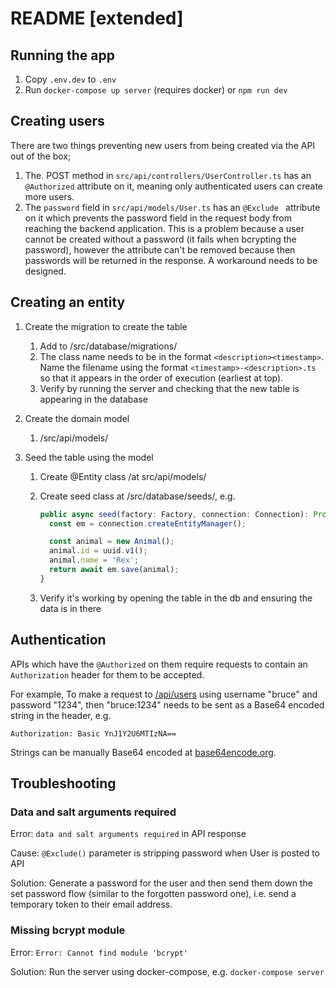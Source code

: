 # README [extended]

## Running the app

1. Copy `.env.dev` to `.env`
2. Run `docker-compose up server` (requires docker) or `npm run dev`

## Creating users

There are two things preventing new users from being created via the API out of the box;

1. The. POST method in `src/api/controllers/UserController.ts` has an `@Authorized` attribute on it, meaning only authenticated users can create more users.
2. The `password` field in `src/api/models/User.ts` has an `@Exclude ` attribute on it which prevents the password field in the request body from reaching the backend application. This is a problem because a user cannot be created without a password (it fails when bcrypting the password), however the attribute can't be removed because then passwords will be returned in the response. A workaround needs to be designed.

## Creating an entity

1. Create the migration to create the table
   1. Add to /src/database/migrations/
   2. The class name needs to be in the format `<description><timestamp>`. Name the filename using the format `<timestamp>-<description>.ts` so that it appears in the order of execution (earliest at top).
   3. Verify by running the server and checking that the new table is appearing in the database

2. Create the domain model

   1. /src/api/models/

3. Seed the table using the model

   1. Create @Entity class /at src/api/models/

   2. Create seed class at /src/database/seeds/, e.g.

      ```typescript
      public async seed(factory: Factory, connection: Connection): Promise<Animal> {
        const em = connection.createEntityManager();

      	const animal = new Animal();
      	animal.id = uuid.v1();
      	animal.name = 'Rex';
      	return await em.save(animal);
      }
      ```

   3. Verify it's working by opening the table in the db and ensuring the data is in there

## Authentication

APIs which have the `@Authorized` on them require requests to contain an `Authorization` header for them to be accepted.

For example, To make a request to [/api/users](http://localhost:3001/api/users) using username "bruce" and password "1234", then "bruce:1234" needs to be sent as a Base64 encoded string in the header, e.g.

`Authorization: Basic YnJ1Y2U6MTIzNA==`

Strings can be manually Base64 encoded at [base64encode.org](https://www.base64encode.org/).

## Troubleshooting

### Data and salt arguments required

Error: `data and salt arguments required` in API response

Cause: `@Exclude()` parameter is stripping password when User is posted to API

Solution: Generate a password for the user and then send them down the set password flow (similar to the forgotten password one), i.e. send a temporary token to their email address.

### Missing bcrypt module

Error: `Error: Cannot find module 'bcrypt'`

Solution: Run the server using docker-compose, e.g. `docker-compose server`
